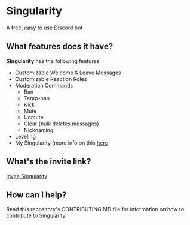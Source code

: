 # Singularity
A free, easy to use Discord bot

## What features does it have?
**Singularity** has the following features:
- Customizable Welcome & Leave Messages
- Customizable Reaction Roles
- Moderation Commands
  - Ban
  - Temp-ban
  - Kick
  - Mute
  - Unmute
  - Clear (bulk deletes messages)
  - Nicknaming
- Leveling
- My Singularity (more info on this [here](singularitybot.glitch.me)

## What's the invite link?
[Invite Singularity](https://discord.com/oauth2/authorize?client_id=835256019336036423&scope=bot&permissions=8)

## How can I help?
Read this repository's CONTRIBUTING.MD file for information on how to contribute to Singularity
